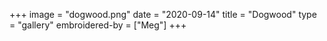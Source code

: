 +++
image = "dogwood.png"
date = "2020-09-14"
title = "Dogwood"
type = "gallery"
embroidered-by = ["Meg"]
+++
